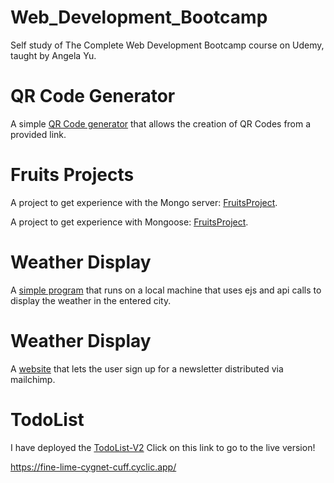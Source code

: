 # Web_Development_Bootcamp
Self study of The Complete Web Development Bootcamp course on Udemy, taught by Angela Yu.

# QR Code Generator
A simple [QR Code generator](/23%20-%2024%20Node.JS/199%20-%20QR%20Code%20Project) that allows the creation of QR Codes from a provided link.

# Fruits Projects
A project to get experience with the Mongo server: [FruitsProject](/31%20-%20MongoDB/FruitsProject).

A project to get experience with Mongoose: [FruitsProject](/32%20-%20Mongoose/FruitsProject).

# Weather Display
A [simple program](/25%20-%20APIs/216%20-%20221%20WeatherProject) that runs on a local machine that uses ejs and api calls to display the weather in the entered city.


# Weather Display
A [website](/25%20-%20APIs/222%20-%20225%20-%20Newsletter-Signup) that lets the user sign up for a newsletter distributed via mailchimp.

# TodoList
I have deployed the [TodoList-V2](/33%20-%20TodoList-V2) Click on this link to go to the live version!

https://fine-lime-cygnet-cuff.cyclic.app/

